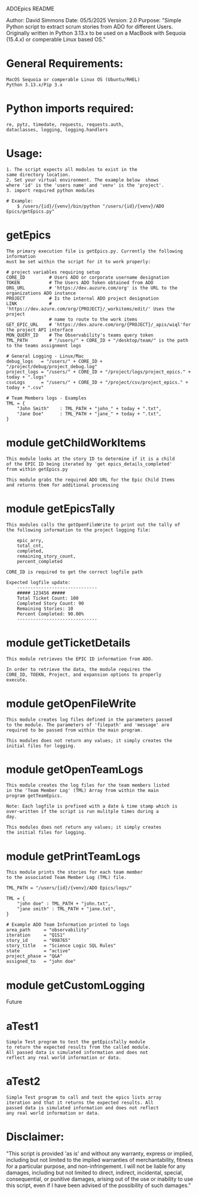 ADOEpics README

Author: David Simmons 
Date: 05/5/2025
Version: 2.0
Purpose: 
    "Simple Python script to extract scrum stories from 
    ADO for different Users. Originally written in Python 3.13.x 
    to be used on a MacBook with Sequoia (15.4.x) or comperable 
    Linux based OS."

# General Requirements:
    MacOS Sequoia or comperable Linux OS (Ubuntu/RHEL)
    Python 3.13.x/Pip 3.x

# Python imports required:
    re, pytz, timedate, requests, requests.auth, 
    dataclasses, logging, logging.handlers

# Usage: 
    1. The script expects all modules to exist in the 
    same directory location. 
    2. Set your virtual environment. The example below  shows 
    where 'id' is the 'users name' and 'venv' is the 'project'.
    3. import required python modules

    # Example:
        $ /users/{id}/{venv}/bin/python "/users/{id}/{venv}/ADO Epics/getEpics.py" 


# getEpics
    The primary execution file is getEpics.py. Currently the following information
    must be set within the script for it to work properly:

    # project variables requiring setup 
    CORE_ID         # Users ADO or corporate username designation
    TOKEN           # The Users ADO Token obtained from ADO
    ORG_URL         # 'https://dev.auzure.com/org' is the URL to the organizations ADO instance 
    PROJECT         # Is the internal ADO project designation 
    LINK            # 'https://dev.azure.com/org/{PROJECT}/_workitems/edit/' Uses the project
                    # name to route to the work items
    GET_EPIC_URL    # 'https://dev.azure.com/org/{PROJECT}/_apis/wiql'for the project API interface
    MON_QUERY_ID    # The Observability's teams query token
    TML_PATH        # "/users/" + CORE_ID + "/desktop/team/" is the path to the teams assignment logs

    # General Logging - Linux/Mac
    debug_logs   = "/users/" + CORE_ID + "/project/debug/project_debug.log"
    project_logs = "/users/" + CORE_ID + "/project/logs/project_epics." + today + ".logs"
    csvLogs      = "/users/" + CORE_ID + "/project/csv/project_epics." + today + ".csv"

    # Team Members logs - Examples
    TML = {
        "John Smith"    : TML_PATH + "john_" + today + ".txt",
        "Jane Doe"      : TML_PATH + "jane_" + today + ".txt",
    }

# module getChildWorkItems
    This module looks at the story ID to determine if it is a child 
    of the EPIC ID being iterated by 'get epics_details_completed' 
    from within getEpics.py

    This module grabs the required ADO URL for the Epic Child Items 
    and returns them for additional processing

# module getEpicsTally
    This modules calls the getOpenFileWrite to print out the tally of 
    the following information to the project logging file:

        epic_arry,
        total_cnt,
        completed,
        remaining_story_count,
        percent_completed

    CORE_ID is required to get the correct logfile path

    Expected logfile update:
        ------------------------------
        ##### 123456 #####
        Total Ticket Count: 100
        Completed Story Count: 90
        Remaining Stories: 10
        Percent Completed: 90.00% 
        ------------------------------

# module getTicketDetails
    This module retrieves the EPIC ID information from ADO. 

    In order to retrieve the data, the module requires the 
    CORE_ID, TOEKN, Project, and expansion options to properly 
    execute.

# module getOpenFileWrite
    This module creates log files defined in the parameters passed
    to the module. The parameters of 'filepath' and 'message' are 
    required to be passed from within the main program. 

    This modules does not return any values; it simply creates the
    initial files for logging.

# module getOpenTeamLogs
    This module creates the log files for the team members listed
    in the 'Team Member Log' (TML) Array from within the main
    program getTeamEpics. 

    Note: Each logfile is prefixed with a date & time stamp which is 
    over-written if the script is run mulitple times during a
    day. 

    This modules does not return any values; it simply creates
    the initial files for logging.

# module getPrintTeamLogs
    This module prints the stories for each team member
    to the associated Team Member Log (TML) file.  

    TML_PATH = "/users/{id}/{venv}/ADO Epics/logs/"

    TML = {
        "john doe" : TML_PATH + "john.txt",
        "jane smith" : TML_PATH + "jane.txt",
    }

    # Example ADO Team Information printed to logs
    area_path     = "observability"
    iteration     = "Q1S1"
    story_id      = "098765"
    story_title   = "Science Logic SQL Rules"
    state         = "active"
    project_phase = "Q&A"
    assigned_to   = "john doe"

# module getCustomLogging
Future

# aTest1
    Simple Test program to test the getEpicsTally module
    to return the expected results from the called module.
    All passed data is simulated information and does not 
    reflect any real world information or data.
# aTest2
    Simple Test program to call and test the epics lists array
    iteration and that it returns the expected results. All
    passed data is simulated information and does not reflect
    any real world information or data.


# Disclaimer:
"This script is provided 'as is' and without any warranty, 
express or implied, including but not limited to the implied 
warranties of merchantability, fitness for a particular 
purpose, and non-infringement. I will not be liable for any 
damages, including but not limited to direct, indirect, 
incidental, special, consequential, or punitive damages, 
arising out of the use or inability to use this script, 
even if I have been advised of the possibility of such 
damages." 

